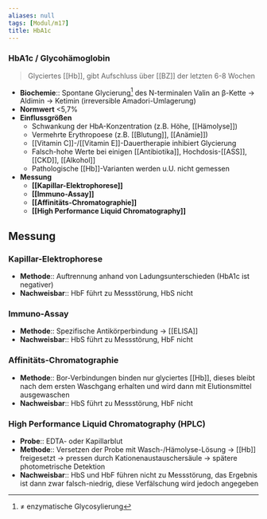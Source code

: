 ```yaml
---
aliases: null
tags: [Modul/m17]
title: HbA1c
---
```

### HbA1c / Glycohämoglobin
> Glyciertes [[Hb]], gibt Aufschluss über [[BZ]] der letzten 6-8 Wochen
- **Biochemie**:: Spontane Glycierung[^1] des N-terminalen Valin an β-Kette → Aldimin → Ketimin (irreversible Amadori-Umlagerung)
- **Normwert** <5,7%
- **Einflussgrößen**
	- Schwankung der HbA-Konzentration (z.B. Höhe, [[Hämolyse]])
	- Vermehrte Erythropoese (z.B. [[Blutung]], [[Anämie]])
	- [[Vitamin C]]-/[[Vitamin E]]-Dauertherapie inhibiert Glycierung
	- Falsch-hohe Werte bei einigen [[Antibiotika]], Hochdosis-[[ASS]], [[CKD]], [[Alkohol]]
	- Pathologische [[Hb]]-Varianten werden u.U. nicht gemessen
- **Messung**
	- **[[Kapillar-Elektrophorese]]**
	- **[[Immuno-Assay]]**
	- **[[Affinitäts-Chromatographie]]**
	- **[[High Performance Liquid Chromatography]]**

## Messung
### Kapillar-Elektrophorese
- **Methode**:: Auftrennung anhand von Ladungsunterschieden (HbA1c ist negativer)
- **Nachweisbar**:: HbF führt zu Messstörung, HbS nicht
### Immuno-Assay
- **Methode**:: Spezifische Antikörperbindung → [[ELISA]]
- **Nachweisbar**:: HbS führt zu Messstörung, HbF nicht
### Affinitäts-Chromatographie
- **Methode**:: Bor-Verbindungen binden nur glyciertes [[Hb]], dieses bleibt nach dem ersten Waschgang erhalten und wird dann mit Elutionsmittel ausgewaschen
- **Nachweisbar**:: HbS führt zu Messstörung, HbF nicht
### High Performance Liquid Chromatography (HPLC)
- **Probe**:: EDTA- oder Kapillarblut
- **Methode**:: Versetzen der Probe mit Wasch-/Hämolyse-Lösung → [[Hb]] freigesetzt → pressen durch Kationenaustauschersäule → spätere photometrische Detektion
- **Nachweisbar**:: HbS und HbF führen nicht zu Messstörung, das Ergebnis ist dann zwar falsch-niedrig, diese Verfälschung wird jedoch angegeben


[^1]: ≠ enzymatische Glycosylierung